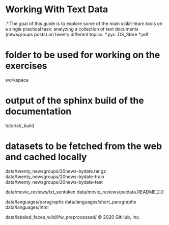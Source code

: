 # Working With Text Data
.*.The goal of this guide is to explore some of the main scikit-learn tools on a single practical task: analyzing a collection of text documents (newsgroups posts) on twenty different topics.
*.pyc
.DS_Store
*.pdf

# folder to be used for working on the exercises
workspace

# output of the sphinx build of the documentation
tutorial/_build

# datasets to be fetched from the web and cached locally
data/twenty_newsgroups/20news-bydate.tar.gz
data/twenty_newsgroups/20news-bydate-train
data/twenty_newsgroups/20news-bydate-test

data/movie_reviews/txt_sentoken
data/movie_reviews/poldata.README.2.0

data/languages/paragraphs
data/languages/short_paragraphs
data/languages/html

data/labeled_faces_wild/lfw_preprocessed/
© 2020 GitHub, Inc.
